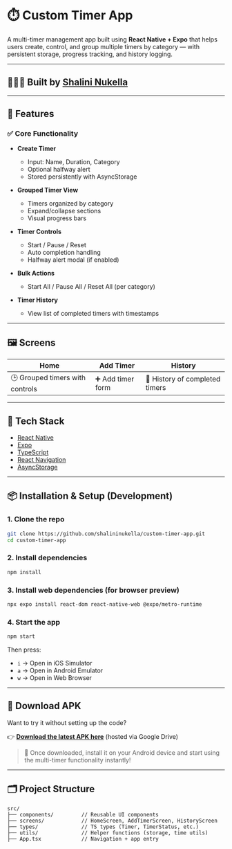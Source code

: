 # ⏱️ Custom Timer App

A multi-timer management app built using **React Native + Expo** that helps users create, control, and group multiple timers by category — with persistent storage, progress tracking, and history logging.

---

## 👩🏻‍💻 Built by [Shalini Nukella](https://github.com/shalininukella)

---

## 🚀 Features

### ✅ Core Functionality

- **Create Timer**

  - Input: Name, Duration, Category
  - Optional halfway alert
  - Stored persistently with AsyncStorage

- **Grouped Timer View**

  - Timers organized by category
  - Expand/collapse sections
  - Visual progress bars

- **Timer Controls**

  - Start / Pause / Reset
  - Auto completion handling
  - Halfway alert modal (if enabled)

- **Bulk Actions**

  - Start All / Pause All / Reset All (per category)

- **Timer History**
  - View list of completed timers with timestamps

---

## 🖼️ Screens

| Home                            | Add Timer         | History                        |
| ------------------------------- | ----------------- | ------------------------------ |
| 🕒 Grouped timers with controls | ➕ Add timer form | 📜 History of completed timers |

---

## 🧩 Tech Stack

- [React Native](https://reactnative.dev/)
- [Expo](https://expo.dev/)
- [TypeScript](https://www.typescriptlang.org/)
- [React Navigation](https://reactnavigation.org/)
- [AsyncStorage](https://react-native-async-storage.github.io/async-storage/)

---

## 📦 Installation & Setup (Development)

### 1. Clone the repo

```bash
git clone https://github.com/shalininukella/custom-timer-app.git
cd custom-timer-app
```

### 2. Install dependencies

```bash
npm install
```

### 3. Install web dependencies (for browser preview)

```bash
npx expo install react-dom react-native-web @expo/metro-runtime
```

### 4. Start the app

```bash
npm start
```

Then press:

- `i` → Open in iOS Simulator
- `a` → Open in Android Emulator
- `w` → Open in Web Browser

---

## 📲 Download APK

Want to try it without setting up the code?

👉 **[Download the latest APK here](https://drive.google.com/file/d/1VFJUFbZzRUw5xS0UtX_UwQrXZDIqBOj0/view?usp=sharing)** (hosted via Google Drive)

> 📱 Once downloaded, install it on your Android device and start using the multi-timer functionality instantly!

---

## 🗂️ Project Structure

```
src/
├── components/         // Reusable UI components
├── screens/            // HomeScreen, AddTimerScreen, HistoryScreen
├── types/              // TS types (Timer, TimerStatus, etc.)
├── utils/              // Helper functions (storage, time utils)
├── App.tsx             // Navigation + app entry
```
